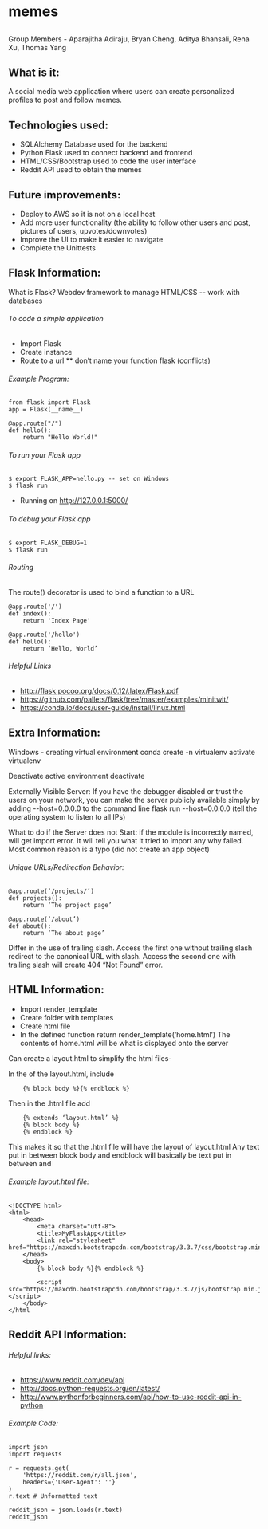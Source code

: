 # memes 
##
Group Members - Aparajitha Adiraju, Bryan Cheng, Aditya Bhansali, Rena Xu, Thomas Yang

## What is it:
A social media web application where users can create personalized profiles to post and follow memes.

## Technologies used:
- SQLAlchemy Database used for the backend
- Python Flask used to connect backend and frontend
- HTML/CSS/Bootstrap used to code the user interface 
- Reddit API used to obtain the memes

## Future improvements:
- Deploy to AWS so it is not on a local host
- Add more user functionality (the ability to follow other users and post, pictures of users, upvotes/downvotes)
- Improve the UI to make it easier to navigate 
- Complete the Unittests

## Flask Information:

What is Flask? Webdev framework to manage HTML/CSS -- work with databases

###### To code a simple application
- Import Flask 
- Create instance
- Route to a url
** don’t name your function flask (conflicts) 

###### Example Program:
```
from flask import Flask
app = Flask(__name__)

@app.route("/")
def hello():
    return "Hello World!"
   ```
###### To run your Flask app
```
$ export FLASK_APP=hello.py -- set on Windows 
$ flask run		
```
* Running on http://127.0.0.1:5000/

###### To debug your Flask app
```
$ export FLASK_DEBUG=1 
$ flask run
```

###### Routing
The route() decorator is used to bind a function to a URL
```
@app.route('/') 
def index(): 
    return 'Index Page'

@app.route('/hello')
def hello():
    return ‘Hello, World’
```

###### Helpful Links
- http://flask.pocoo.org/docs/0.12/.latex/Flask.pdf
- https://github.com/pallets/flask/tree/master/examples/minitwit/
- https://conda.io/docs/user-guide/install/linux.html

## Extra Information:

Windows - creating virtual environment
	conda create -n virtualenv
	activate virtualenv

Deactivate active environment
	deactivate 
	
Externally Visible Server: If you have the debugger disabled or trust the users on your network, you can make the server publicly available simply by adding --host=0.0.0.0 to the command line
flask run --host=0.0.0.0 (tell the operating system to listen to all IPs)
					
What to do if the Server does not Start: if the module is incorrectly named, will get import error. It will tell you what it tried to import any why failed. Most common reason is a typo (did not create an app object)

###### Unique URLs/Redirection Behavior: 
```
@app.route(‘/projects/’)
def projects():
    return ‘The project page’

@app.route(‘/about’)
def about():
    return ‘The about page’
```
Differ in the use of trailing slash. Access the first one without trailing slash redirect to the canonical URL with slash. Access the second one with trailing slash will create 404 “Not Found” error.
				
			
## HTML Information:

- Import render_template
- Create folder with templates
- Create html file
- In the defined function return render_template(‘home.html’)
	The contents of home.html will be what is displayed onto the server

Can create a layout.html to simplify the html files-

In the <body> of the layout.html, include
```
	{% block body %}{% endblock %}
```
Then in the .html file add
```
	{% extends ‘layout.html’ %}
	{% block body %}
	{% endblock %}
```
This makes it so that the .html file will have the layout of layout.html
Any text put in between block body and endblock will basically be text put in between <body> and </body>

###### Example layout.html file: 
```
<!DOCTYPE html>
<html>
	<head>
		<meta charset="utf-8">
		<title>MyFlaskApp</title>
		<link rel="stylesheet" href="https://maxcdn.bootstrapcdn.com/bootstrap/3.3.7/css/bootstrap.min.css">
	</head>
	<body>
		{% block body %}{% endblock %}

		<script src="https://maxcdn.bootstrapcdn.com/bootstrap/3.3.7/js/bootstrap.min.js"></script>
	</body>
</html
```

## Reddit API Information:

###### Helpful links:
- https://www.reddit.com/dev/api 
- http://docs.python-requests.org/en/latest/
- http://www.pythonforbeginners.com/api/how-to-use-reddit-api-in-python

###### Example Code: 
```
import json
import requests

r = requests.get(
    'https://reddit.com/r/all.json',
    headers={'User-Agent': ''}
)
r.text # Unformatted text

reddit_json = json.loads(r.text)
reddit_json
```

